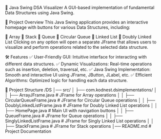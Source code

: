📌 Java Swing DSA Visualizer
A GUI-based implementation of fundamental Data Structures using Java Swing.

🚀 Project Overview
This Java Swing application provides an interactive homepage with buttons for various Data Structures, including:

📌 Array
📌 Stack
📌 Queue
📌 Circular Queue
📌 Linked List
📌 Doubly Linked List
Clicking on any option will open a separate JFrame that allows users to visualize and perform operations related to the selected data structure.

🛠 Features
✅ User-Friendly GUI: Intuitive interface for interacting with different data structures.
✅ Dynamic Visualizations: Real-time operations such as insertion, deletion, traversal, etc.
✅ Java Swing Implementation: Smooth and interactive UI using JFrame, JButton, JLabel, etc.
✅ Efficient Algorithms: Optimized logic for handling each data structure.


📂 Project Structure
/DS
│── src/
│   ├── com.kodnest.dsimplementations/
│   │   ├── ArrayJFrame.java              # JFrame for Array operations
│   │   ├── CircularQueueFrame.java       # JFrame for Circular Queue operations
│   │   ├── DoublyLinkedListFrame.java    # JFrame for Doubly Linked List operations
│   │   ├── HomePage.java                 # Main UI with navigation buttons
│   │   ├── QueueFrame.java               # JFrame for Queue operations
│   │   ├── SinglyLinkedListFrame.java    # JFrame for Singly Linked List operations
│   │   ├── StackFrame.java               # JFrame for Stack operations
│── README.md                             # Project Documentation
